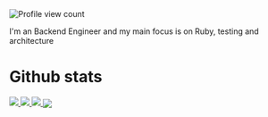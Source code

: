 
<img src="https://komarev.com/ghpvc/?username=danielveloso09&label=Profile%20views&color=012B36&" alt="Profile view count"/>

I'm an Backend Engineer and my main focus is on Ruby, testing and architecture

# Github stats


<a href="#">
  <img src="https://github-readme-stats.vercel.app//api/top-langs/?username=danielveloso09&layout=compact&theme=solarized-dark&hide=html,css,coffeescript&hide_border=true" />
</a>
<a href="#">
  <img src="https://github-readme-stats.vercel.app/api?username=danielveloso09&theme=solarized-dark&hide_border=true&count_private=true" />
</a>
<a href="#">
  <img src="https://github-readme-streak-stats.herokuapp.com/?user=danielveloso09&theme=solarized-dark&hide_border=true" />
</a>

<a href="#">
  <img align="center" src="https://activity-graph.herokuapp.com/graph?username=danielveloso09&theme=elegant&hide_border=true&bg_color=012B36&line=1E7CB9&point=859801" />
</a>
